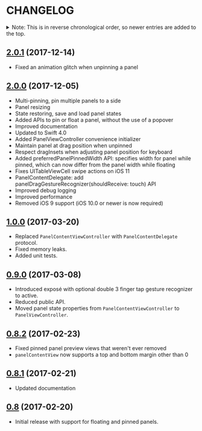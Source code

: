 CHANGELOG
=========

<details>
<summary>Note: This is in reverse chronological order, so newer entries are added to the top.</summary>

| Contents                        |
| :------------------------------ |
| [2.0.1](#201-2017-12-14)        |
| [2.0.0](#200-2017-12-05)        |
| [1.0.0](#100-2017-03-20)        |
| [0.9.0](#090-2017-03-08)        |
| [0.8.2](#082-2017-02-23)        |
| [0.8.1](#081-2017-02-21)        |
| [0.8](#08-2017-02-20)           |

</details>

[2.0.1](https://github.com/louisdh/panelkit/tree/2.0.1) (2017-12-14)
--------------
* Fixed an animation glitch when unpinning a panel

[2.0.0](https://github.com/louisdh/panelkit/tree/2.0.0) (2017-12-05)
--------------
* Multi-pinning, pin multiple panels to a side
* Panel resizing
* State restoring, save and load panel states
* Added APIs to pin or float a panel, without the use of a popover
* Improved documentation
* Updated to Swift 4.0
* Added PanelViewController convenience initializer
* Maintain panel at drag position when unpinned
* Respect dragInsets when adjusting panel position for keyboard
* Added preferredPanelPinnedWidth API: specifies width for panel while pinned, which can now differ from the panel width while floating
* Fixes UITableViewCell swipe actions on iOS 11
* PanelContentDelegate: add panelDragGestureRecognizer(shouldReceive: touch) API
* Improved debug logging
* Improved performance
* Removed iOS 9 support (iOS 10.0 or newer is now required)

[1.0.0](https://github.com/louisdh/panelkit/tree/1.0.0) (2017-03-20)
--------------
* Replaced ```PanelContentViewController``` with ```PanelContentDelegate``` protocol.
* Fixed memory leaks.
* Added unit tests.

[0.9.0](https://github.com/louisdh/panelkit/tree/0.9.0) (2017-03-08)
--------------
* Introduced exposé with optional double 3 finger tap gesture recognizer to active.
* Reduced public API.
* Moved panel state properties from ```PanelContentViewController``` to ```PanelViewController```.

[0.8.2](https://github.com/louisdh/panelkit/tree/0.8.2) (2017-02-23)
--------------

* Fixed pinned panel preview views that weren't ever removed
* ```panelContentView``` now supports a top and bottom margin other than 0

[0.8.1](https://github.com/louisdh/panelkit/tree/0.8.1) (2017-02-21)
--------------

*  Updated documentation

[0.8](https://github.com/louisdh/panelkit/tree/0.8) (2017-02-20)
------------

* Initial release with support for floating and pinned panels.




